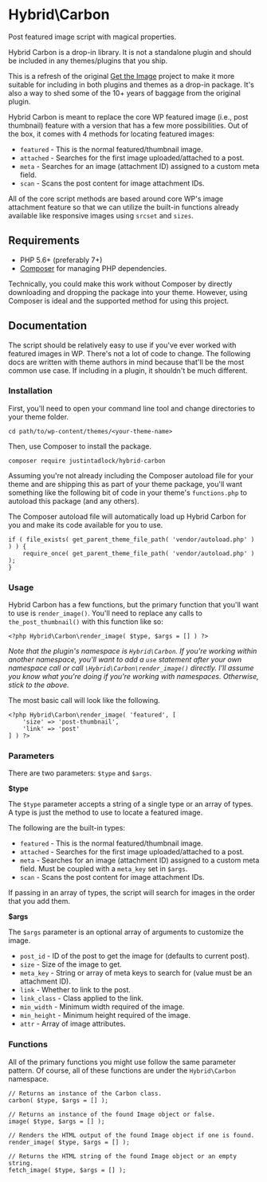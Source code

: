 # Hybrid\\Carbon

Post featured image script with magical properties.

Hybrid Carbon is a drop-in library.  It is not a standalone plugin and should be included in any themes/plugins that you ship.

This is a refresh of the original [Get the Image](https://github.com/justintadlock/get-the-image) project to make it more suitable for including in both plugins and themes as a drop-in package.  It's also a way to shed some of the 10+ years of baggage from the original plugin.

Hybrid Carbon is meant to replace the core WP featured image (i.e., post thumbnail) feature with a version that has a few more possibilities.  Out of the box, it comes with 4 methods for locating featured images:

* `featured` - This is the normal featured/thumbnail image.
* `attached` - Searches for the first image uploaded/attached to a post.
* `meta` - Searches for an image (attachment ID) assigned to a custom meta field.
* `scan` - Scans the post content for image attachment IDs.

All of the core script methods are based around core WP's image attachment feature so that we can utilize the built-in functions already available like responsive images using `srcset` and `sizes`.

## Requirements

* PHP 5.6+ (preferably 7+)
* [Composer](https://getcomposer.org/) for managing PHP dependencies.

Technically, you could make this work without Composer by directly downloading and dropping the package into your theme.  However, using Composer is ideal and the supported method for using this project.

## Documentation

The script should be relatively easy to use if you've ever worked with featured images in WP.  There's not a lot of code to change.  The following docs are written with theme authors in mind because that'll be the most common use case.  If including in a plugin, it shouldn't be much different.

### Installation

First, you'll need to open your command line tool and change directories to your theme folder.

```
cd path/to/wp-content/themes/<your-theme-name>
```

Then, use Composer to install the package.

```
composer require justintadlock/hybrid-carbon
```

Assuming you're not already including the Composer autoload file for your theme and are shipping this as part of your theme package, you'll want something like the following bit of code in your theme's `functions.php` to autoload this package (and any others).

The Composer autoload file will automatically load up Hybrid Carbon for you and make its code available for you to use.

```
if ( file_exists( get_parent_theme_file_path( 'vendor/autoload.php' ) ) ) {
	require_once( get_parent_theme_file_path( 'vendor/autoload.php' ) );
}
```

### Usage

Hybrid Carbon has a few functions, but the primary function that you'll want to use is `render_image()`.  You'll need to replace any calls to `the_post_thumbnail()` with this function like so:

```
<?php Hybrid\Carbon\render_image( $type, $args = [] ) ?>
```

_Note that the plugin's namespace is `Hybrid\Carbon`.  If you're working within another namespace, you'll want to add a `use` statement after your own namespace call or call `\Hybrid\Carbon\render_image()` directly.  I'll assume you know what you're doing if you're working with namespaces.  Otherwise, stick to the above._

The most basic call will look like the following.

```
<?php Hybrid\Carbon\render_image( 'featured', [
	'size' => 'post-thumbnail',
	'link' => 'post'
] ) ?>
```

### Parameters

There are two parameters:  `$type` and `$args`.

**$type**

The `$type` parameter accepts a string of a single type or an array of types.  A type is just the method to use to locate a featured image.

The following are the built-in types:

* `featured` - This is the normal featured/thumbnail image.
* `attached` - Searches for the first image uploaded/attached to a post.
* `meta` - Searches for an image (attachment ID) assigned to a custom meta field. Must be coupled with a `meta_key` set in `$args`.
* `scan` - Scans the post content for image attachment IDs.

If passing in an array of types, the script will search for images in the order that you add them.

**$args**

The `$args` parameter is an optional array of arguments to customize the image.

* `post_id` - ID of the post to get the image for (defaults to current post).
* `size` - Size of the image to get.
* `meta_key` - String or array of meta keys to search for (value must be an attachment ID).
* `link` - Whether to link to the post.
* `link_class` - Class applied to the link.
* `min_width` - Minimum width required of the image.
* `min_height` - Minimum height required of the image.
* `attr` - Array of image attributes.

### Functions

All of the primary functions you might use follow the same parameter pattern.  Of course, all of these functions are under the `Hybrid\Carbon` namespace.

```
// Returns an instance of the Carbon class.
carbon( $type, $args = [] );

// Returns an instance of the found Image object or false.
image( $type, $args = [] );

// Renders the HTML output of the found Image object if one is found.
render_image( $type, $args = [] );

// Returns the HTML string of the found Image object or an empty string.
fetch_image( $type, $args = [] );
```
